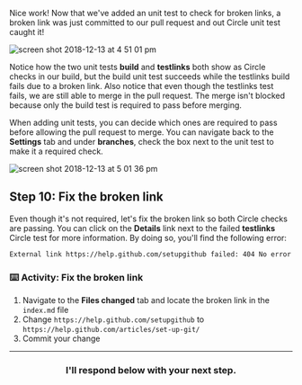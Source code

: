 Nice work! Now that we've added an unit test to check for broken links, a broken link was just committed to our pull request and out Circle unit test caught it! 

![screen shot 2018-12-13 at 4 51 01 pm](https://user-images.githubusercontent.com/6351798/49974597-54547b00-fef7-11e8-899d-3a0f227bed10.png)

Notice how the two unit tests **build** and **testlinks** both show as Circle checks in our build, but the build unit test succeeds while the testlinks build fails due to a broken link. Also notice that even though the testlinks test fails, we are still able to merge in the pull request. The merge isn't blocked because only the build test is required to pass before merging. 

When adding unit tests, you can decide which ones are required to pass before allowing the pull request to merge. You can navigate back to the **Settings** tab and under **branches**, check the box next to the unit test to make it a required check.

![screen shot 2018-12-13 at 5 01 36 pm](https://user-images.githubusercontent.com/6351798/49974946-ca0d1680-fef8-11e8-890e-90a568b50c56.png)

## Step 10: Fix the broken link

Even though it's not required, let's fix the broken link so both Circle checks are passing. You can click on the **Details** link next to the failed **testlinks** Circle test for more information. By doing so, you'll find the following error:

```
External link https://help.github.com/setupgithub failed: 404 No error
```

### :keyboard: Activity: Fix the broken link

1. Navigate to the **Files changed** tab and locate the broken link in the `index.md` file
1. Change `https://help.github.com/setupgithub` to `https://help.github.com/articles/set-up-git/`
1. Commit your change

<hr>
<h3 align="center">I'll respond below with your next step.</h3>
